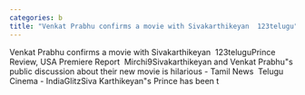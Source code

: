 ```yaml
---
categories: b
title: "Venkat Prabhu confirms a movie with Sivakarthikeyan  123telugu"
---
```

Venkat Prabhu confirms a movie with Sivakarthikeyan&nbsp;&nbsp;123teluguPrince Review, USA Premiere Report&nbsp;&nbsp;Mirchi9Sivakarthikeyan and Venkat Prabhu"s public discussion about their new movie is hilarious - Tamil News&nbsp;&nbsp;Telugu Cinema - IndiaGlitzSiva Karthikeyan"s Prince has been t